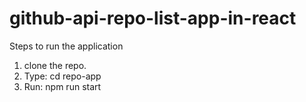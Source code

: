 # github-api-repo-list-app-in-react

Steps to run the application

1. clone the repo.
2. Type: cd repo-app
3. Run: npm run start
